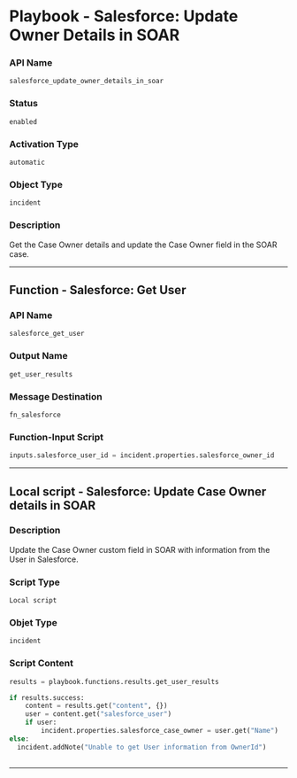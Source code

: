 <!--
    DO NOT MANUALLY EDIT THIS FILE
    THIS FILE IS AUTOMATICALLY GENERATED WITH resilient-sdk codegen
    Generated with resilient-sdk v49.1.51
-->

# Playbook - Salesforce: Update Owner Details in SOAR

### API Name
`salesforce_update_owner_details_in_soar`

### Status
`enabled`

### Activation Type
`automatic`

### Object Type
`incident`

### Description
Get the Case Owner details and update the Case Owner field in the SOAR case.


---
## Function - Salesforce: Get User

### API Name
`salesforce_get_user`

### Output Name
`get_user_results`

### Message Destination
`fn_salesforce`

### Function-Input Script
```python
inputs.salesforce_user_id = incident.properties.salesforce_owner_id
```

---

## Local script - Salesforce: Update Case Owner details in SOAR

### Description
Update the Case Owner custom field in SOAR with information from the User in Salesforce.

### Script Type
`Local script`

### Objet Type
`incident`

### Script Content
```python
results = playbook.functions.results.get_user_results

if results.success:
    content = results.get("content", {})
    user = content.get("salesforce_user")
    if user:
        incident.properties.salesforce_case_owner = user.get("Name")
else:
  incident.addNote("Unable to get User information from OwnerId")
  
```

---
